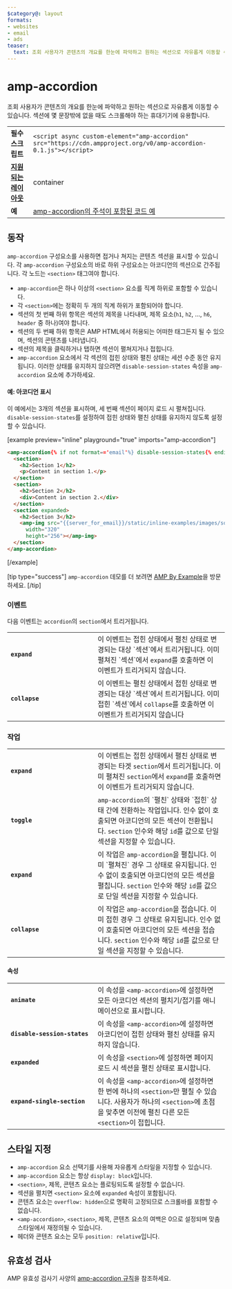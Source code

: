 ```yaml
---
$category@: layout
formats:
- websites
- email
- ads
teaser:
  text: 조회 사용자가 콘텐츠의 개요를 한눈에 파악하고 원하는 섹션으로 자유롭게 이동할 수 있습니다.
---
```



<!--
Copyright 2016 The AMP HTML Authors. All Rights Reserved.

Licensed under the Apache License, Version 2.0 (the "License");
you may not use this file except in compliance with the License.
You may obtain a copy of the License at

      http://www.apache.org/licenses/LICENSE-2.0

Unless required by applicable law or agreed to in writing, software
distributed under the License is distributed on an "AS-IS" BASIS,
WITHOUT WARRANTIES OR CONDITIONS OF ANY KIND, either express or implied.
See the License for the specific language governing permissions and
limitations under the License.
-->

# amp-accordion

조회 사용자가 콘텐츠의 개요를 한눈에 파악하고 원하는 섹션으로 자유롭게 이동할 수 있습니다. 섹션에 몇 문장밖에 없을 때도 스크롤해야 하는 휴대기기에 유용합니다.

<table>
  <tr>
    <td class="col-fourty"><strong>필수 스크립트</strong></td>
    <td><code>&lt;script async custom-element="amp-accordion" src="https://cdn.ampproject.org/v0/amp-accordion-0.1.js"&gt;&lt;/script&gt;</code></td>
  </tr>
  <tr>
    <td class="col-fourty"><strong><a href="../../../documentation/guides-and-tutorials/develop/style_and_layout/control_layout.md">지원되는 레이아웃</a></strong></td>
    <td>container</td>
  </tr>
  <tr>
    <td class="col-fourty"><strong>예</strong></td>
    <td><a href="https://ampbyexample.com/components/amp-accordion/">amp-accordion의 주석이 포함된 코드 예</a></td>
  </tr>
</table>


## 동작

`amp-accordion` 구성요소를 사용하면 접거나 쳐지는 콘텐츠 섹션을 표시할 수 있습니다. 각 `amp-accordion` 구성요소의 바로 하위 구성요소는 아코디언의 섹션으로 간주됩니다. 각 노드는 `<section>` 태그여야 합니다.

* `amp-accordion`은 하나 이상의 `<section>` 요소를 직계 하위로 포함할 수 있습니다.
* 각 `<section>`에는 정확히 두 개의 직계 하위가 포함되어야 합니다.
* 섹션의 첫 번째 하위 항목은 섹션의 제목을 나타내며, 제목 요소(`h1`, `h2`, ..., `h6`, `header` 중 하나)여야 합니다.
* 섹션의 두 번째 하위 항목은 AMP HTML에서 허용되는 어떠한 태그든지 될 수 있으며, 섹션의 콘텐츠를 나타냅니다.
* 섹션의 제목을 클릭하거나 탭하면 섹션이 펼쳐지거나 접힙니다.
* `amp-accordion` 요소에서 각 섹션의 접힌 상태와 펼친 상태는 세션 수준 동안 유지됩니다. 이러한 상태를 유지하지 않으려면 `disable-session-states` 속성을 `amp-accordion` 요소에 추가하세요.

#### 예: 아코디언 표시

이 예에서는 3개의 섹션을 표시하며, 세 번째 섹션이 페이지 로드 시 펼쳐집니다.  `disable-session-states`를 설정하여 접힌 상태와 펼친 상태를 유지하지 않도록 설정할 수 있습니다.

[example preview="inline" playground="true" imports="amp-accordion"]
```html
<amp-accordion{% if not format=='email'%} disable-session-states{% endif %}>
  <section>
    <h2>Section 1</h2>
    <p>Content in section 1.</p>
  </section>
  <section>
    <h2>Section 2</h2>
    <div>Content in section 2.</div>
  </section>
  <section expanded>
    <h2>Section 3</h2>
    <amp-img src="{{server_for_email}}/static/inline-examples/images/squirrel.jpg"
      width="320"
      height="256"></amp-img>
  </section>
</amp-accordion>
```
[/example]

[tip type="success"]
`amp-accordion` 데모를 더 보려면 [AMP By Example](https://ampbyexample.com/components/amp-accordion/)을 방문하세요.
[/tip]

### 이벤트

다음 이벤트는 `accordion`의 `section`에서 트리거됩니다.

<table>
  <tr>
    <td width="40%"><strong><code>expand</code></strong></td>
    <td>이 이벤트는 접힌 상태에서 펼친 상태로 변경되는 대상 `섹션`에서 트리거됩니다. 이미 펼쳐진 `섹션`에서 <code>expand</code>를 호출하면 이 이벤트가 트리거되지 않습니다.</td>
  </tr>
  <tr>
    <td width="40%"><strong><code>collapse</code></strong></td>
    <td>이 이벤트는 펼친 상태에서 접힌 상태로 변경되는 대상 `섹션`에서 트리거됩니다. 이미 접힌 `섹션`에서 <code>collapse</code>를 호출하면 이 이벤트가 트리거되지 않습니다</td>
  </tr>
</table>

### 작업

<table>
  <tr>
    <td width="40%"><strong><code>expand</code></strong></td>
    <td>이 이벤트는 접힌 상태에서 펼친 상태로 변경되는 타겟 <code>section</code>에서 트리거됩니다. 이미 펼쳐진  <code>section</code>에서 <code>expand</code>를 호출하면 이 이벤트가 트리거되지 않습니다.</td>
  </tr>
  <tr>
    <td width="40%"><strong><code>toggle</code></strong></td>
    <td><code>amp-accordion</code>의 `펼친` 상태와 `접힌` 상태 간에 전환하는 작업입니다. 인수 없이 호출되면 아코디언의 모든 섹션이 전환됩니다.  <code>section</code> 인수와 해당 <code>id</code>를 값으로 단일 섹션을 지정할 수 있습니다.</td>
  </tr>
  <tr>
    <td width="40%"><strong><code>expand</code></strong></td>
    <td>이 작업은 <code>amp-accordion</code>을 펼칩니다. 이미 `펼쳐진` 경우 그 상태로 유지됩니다. 인수 없이 호출되면 아코디언의 모든 섹션을 펼칩니다.  <code>section</code> 인수와 해당 <code>id</code>를 값으로 단일 섹션을 지정할 수 있습니다.</td>
  </tr>
  <tr>
    <td width="40%"><strong><code>collapse</code></strong></td>
    <td>이 작업은 <code>amp-accordion</code>을 접습니다. 이미 접힌 경우 그 상태로 유지됩니다. 인수 없이 호출되면 아코디언의 모든 섹션을 접습니다.  <code>section</code> 인수와 해당 <code>id</code>를 값으로 단일 섹션을 지정할 수 있습니다.</td>
  </tr>
</table>

#### 속성

<table>
  <tr>
    <td width="40%"><strong><code>animate</code></strong></td>
    <td>이 속성을 <code>&lt;amp-accordion&gt;</code>에 설정하면 모든 아코디언 섹션의 펼치기/접기를 애니메이션으로 표시합니다.</td>
  </tr>
  <tr>
    <td width="40%"><strong><code>disable-session-states</code></strong></td>
    <td>이 속성을 <code>&lt;amp-accordion&gt;</code>에 설정하면 아코디언이 접힌 상태와 펼친 상태를 유지하지 않습니다.</td>
  </tr>
  <tr>
    <td width="40%"><strong><code>expanded</code></strong></td>
    <td>이 속성을 <code>&lt;section&gt;</code>에 설정하면 페이지 로드 시 섹션을 펼친 상태로 표시합니다.</td>
  </tr>
  <tr>
    <td width="40%"><strong><code>expand-single-section</code></strong></td>
    <td>이 속성을 <code>&lt;amp-accordion&gt;</code>에 설정하면 한 번에 하나의 <code>&lt;section&gt;</code>만 펼칠 수 있습니다. 사용자가 하나의 <code>&lt;section&gt;</code>에 초점을 맞추면 이전에 펼친 다른 모든 <code>&lt;section&gt;</code>이 접힙니다.</td>
  </tr>
</table>

## 스타일 지정

* `amp-accordion` 요소 선택기를 사용해 자유롭게 스타일을 지정할 수 있습니다.
* `amp-accordion` 요소는 항상 `display: block`입니다.
* `<section>`, 제목, 콘텐츠 요소는 플로팅되도록 설정할 수 없습니다.
* 섹션을 펼치면 `<section>` 요소에 `expanded` 속성이 포함됩니다.
* 콘텐츠 요소는 `overflow: hidden`으로 명확히 고정되므로 스크롤바를 포함할 수 없습니다.
* `<amp-accordion>`, `<section>`, 제목, 콘텐츠 요소의 여백은 0으로 설정되며 맞춤 스타일에서 재정의될 수 있습니다.
* 헤더와 콘텐츠 요소는 모두 `position: relative`입니다.

## 유효성 검사

AMP 유효성 검사기 사양의 [amp-accordion 규칙](https://github.com/ampproject/amphtml/blob/master/extensions/amp-accordion/validator-amp-accordion.protoascii)을 참조하세요.
